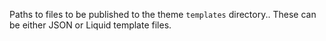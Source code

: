 Paths to files to be published to the theme `templates` directory.. These can be either JSON or Liquid template files.